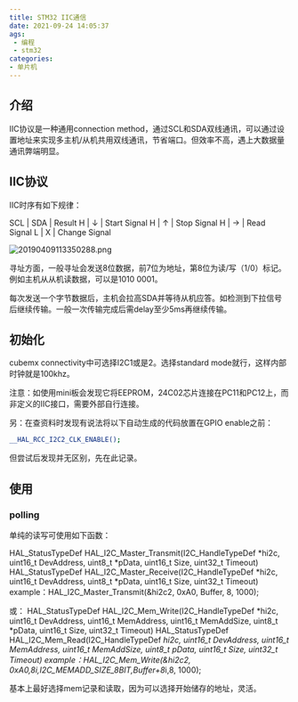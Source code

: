 ```yaml
---
title: STM32 IIC通信
date: 2021-09-24 14:05:37
ags:
 - 编程
 - stm32
categories: 
- 单片机
---
```


## 介绍

IIC协议是一种通用connection method，通过SCL和SDA双线通讯，可以通过设置地址来实现多主机/从机共用双线通讯，节省端口。但效率不高，遇上大数据量通讯弊端明显。

<!-- more -->

## IIC协议

IIC时序有如下规律：

SCL | SDA | Result
  H  |    ↓    | Start Signal
  H  |    ↑    | Stop Signal
  H  |   →   | Read Signal
  L   |    X   | Change Signal

![20190409113350288.png](20190409113350288.png)

寻址方面，一般寻址会发送8位数据，前7位为地址，第8位为读/写（1/0）标记。
例如主机从从机读数据，可以是1010 0001。

每次发送一个字节数据后，主机会拉高SDA并等待从机应答。如检测到下拉信号后继续传输。一般一次传输完成后需delay至少5ms再继续传输。

## 初始化

cubemx connectivity中可选择I2C1或是2。选择standard mode就行，这样内部时钟就是100khz。

注意：如使用mini板会发现它将EEPROM，24C02芯片连接在PC11和PC12上，而非定义的IIC接口，需要外部自行连接。

另：在查资料时发现有说法将以下自动生成的代码放置在GPIO enable之前：
``` Bash
__HAL_RCC_I2C2_CLK_ENABLE();
```
但尝试后发现并无区别，先在此记录。

## 使用

### polling

单纯的读写可使用如下函数：

HAL_StatusTypeDef HAL_I2C_Master_Transmit(I2C_HandleTypeDef *hi2c, uint16_t DevAddress, uint8_t *pData, uint16_t Size, uint32_t Timeout)
HAL_StatusTypeDef HAL_I2C_Master_Receive(I2C_HandleTypeDef *hi2c, uint16_t DevAddress, uint8_t *pData, uint16_t Size, uint32_t Timeout)
example：HAL_I2C_Master_Transmit(&hi2c2, 0xA0, Buffer, 8, 1000);

或：
HAL_StatusTypeDef HAL_I2C_Mem_Write(I2C_HandleTypeDef *hi2c, uint16_t DevAddress, uint16_t MemAddress, uint16_t MemAddSize, uint8_t *pData, uint16_t Size, uint32_t Timeout)
HAL_StatusTypeDef HAL_I2C_Mem_Read(I2C_HandleTypeDef *hi2c, uint16_t DevAddress, uint16_t MemAddress, uint16_t MemAddSize, uint8_t *pData, uint16_t Size, uint32_t Timeout)
example：HAL_I2C_Mem_Write(&hi2c2, 0xA0,8*i,I2C_MEMADD_SIZE_8BIT,Buffer+8*i,8, 1000);

基本上最好选择mem记录和读取，因为可以选择开始储存的地址，灵活。